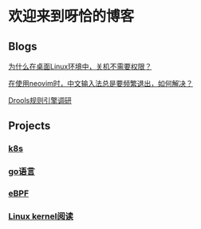 # 欢迎来到呀恰的博客

## Blogs

[为什么在桌面Linux环境中，关机不需要权限？](./blogs/poweroff_permission.md)

[在使用neovim时，中文输入法总是要频繁退出，如何解决？](./blogs/vim_im.md)

[Drools规则引擎调研](./blogs/drools.md)

## Projects

### [k8s](./k8s/index.md)

### [go语言](./go/index.md)

### [eBPF](./eBPF/index.md)

### [Linux kernel阅读](./kernel/index.md)
